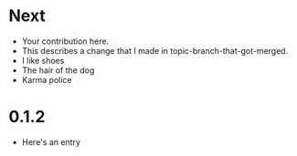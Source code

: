 Next
====

* Your contribution here.
* This describes a change that I made in topic-branch-that-got-merged.
* I like shoes
* The hair of the dog
* Karma police

0.1.2
====

* Here's an entry

